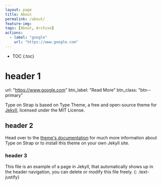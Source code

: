 ```yaml
---
layout: page
title: About
permalink: /about/
feature-img: 
tags: [About, Archive]
actions:
  - label: "google"
    url: "https://www.google.com"
---
```

* TOC
{:toc}

# header 1

url: "https://www.google.com"
    btn_label: "Read More"
    btn_class: "btn--primary"

Type on Strap is based on Type Theme, a free and open-source theme for [Jekyll](http://jekyllrb.com/), licensed under the MIT License.

## header 2
Head over to the [theme's documentation](https://github.io/sylhare/Type-on-Strap) for much more information about Type on Strap or to install this theme on your own Jekyll site.
### header 3
This file is an example of a page in Jekyll, that automatically shows up in the header navigation, you can delete or modify this file freely.
{: .text-justify}
 
